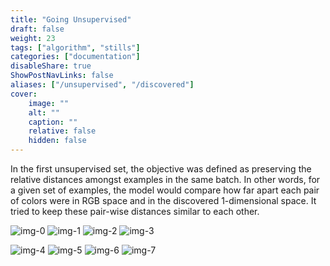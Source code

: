 ```yaml
---
title: "Going Unsupervised"
draft: false
weight: 23
tags: ["algorithm", "stills"]
categories: ["documentation"]
disableShare: true
ShowPostNavLinks: false
aliases: ["/unsupervised", "/discovered"]
cover:
    image: ""
    alt: ""
    caption: ""
    relative: false
    hidden: false
---
```


In the first unsupervised set, the objective was defined as preserving the relative distances amongst examples in the same batch.
In other words, for a given set of examples, the model would compare how far apart each pair of colors were in RGB space and in the discovered 1-dimensional space.
It tried to keep these pair-wise distances similar to each other.

![img-0](https://fs.clfx.cc/i/h/v0_unsupervised.png#center)
![img-1](https://fs.clfx.cc/i/h/v1_unsupervised.png#center)
![img-2](https://fs.clfx.cc/i/h/v2_unsupervised.png#center)
![img-3](https://fs.clfx.cc/i/h/v3_unsupervised.png#center)

![img-4](https://fs.clfx.cc/i/h/v4_unsupervised.png#center)
![img-5](https://fs.clfx.cc/i/h/v5_unsupervised.png#center)
![img-6](https://fs.clfx.cc/i/h/v6_unsupervised.png#center)
![img-7](https://fs.clfx.cc/i/h/v7_unsupervised.png#center)


